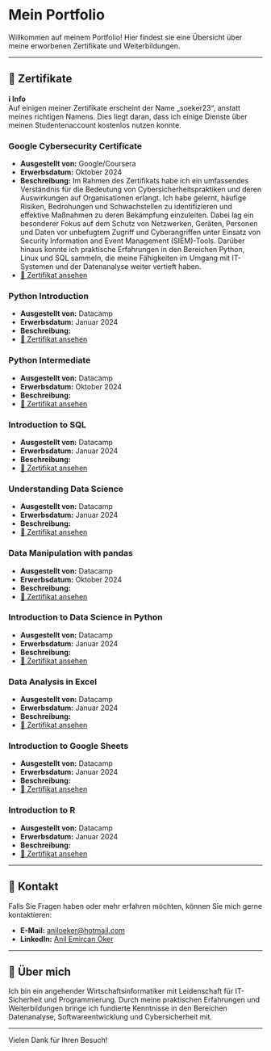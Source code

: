 # Mein Portfolio

Willkommen auf meinem Portfolio! Hier findest sie eine Übersicht über meine erworbenen Zertifikate und Weiterbildungen.  

---

## 📜 Zertifikate


**ℹ️ Info**  
Auf einigen meiner Zertifikate erscheint der Name „soeker23“, anstatt meines richtigen Namens. Dies liegt daran, dass ich einige Dienste über meinen Studentenaccount kostenlos nutzen konnte.


### Google Cybersecurity Certificate
- **Ausgestellt von:** Google/Coursera  
- **Erwerbsdatum:** Oktober 2024  
- **Beschreibung:** 
  Im Rahmen des Zertifikats habe ich ein umfassendes Verständnis für die Bedeutung von Cybersicherheitspraktiken und deren Auswirkungen auf Organisationen erlangt. Ich habe gelernt, häufige Risiken, Bedrohungen und Schwachstellen zu identifizieren und effektive Maßnahmen zu deren Bekämpfung einzuleiten. Dabei lag ein besonderer Fokus auf dem Schutz von Netzwerken, Geräten, Personen und Daten vor unbefugtem Zugriff und Cyberangriffen unter Einsatz von Security Information and Event Management (SIEM)-Tools. Darüber hinaus konnte ich praktische Erfahrungen in den Bereichen Python, Linux und SQL sammeln, die meine Fähigkeiten im Umgang mit IT-Systemen und der Datenanalyse weiter vertieft haben.  
- [📄 Zertifikat ansehen](https://github.com/Emircan1122/Portfolio/blob/main/Coursera%20Google%20Cybersecurity.pdf)



### Python Introduction
- **Ausgestellt von:** Datacamp  
- **Erwerbsdatum:** Januar 2024  
- **Beschreibung:** 
- [📄 Zertifikat ansehen](https://github.com/Emircan1122/Portfolio/blob/main/certificate%20Introduction%20to%20Python.pdf)


### Python Intermediate
- **Ausgestellt von:** Datacamp  
- **Erwerbsdatum:** Oktober 2024  
- **Beschreibung:** 
- [📄 Zertifikat ansehen](https://github.com/Emircan1122/Portfolio/blob/main/certificate%20Intermediate%20Python.pdf)


### Introduction to SQL
- **Ausgestellt von:** Datacamp  
- **Erwerbsdatum:** Januar 2024  
- **Beschreibung:** 
- [📄 Zertifikat ansehen](https://github.com/Emircan1122/Portfolio/blob/main/certificate%20Introduction%20to%20SQL.pdf)


### Understanding Data Science
- **Ausgestellt von:** Datacamp  
- **Erwerbsdatum:** Januar 2024  
- **Beschreibung:** 
- [📄 Zertifikat ansehen](https://github.com/Emircan1122/Portfolio/blob/main/certificate%20Understanding%20Data%20Science.pdf)


### Data Manipulation with pandas
- **Ausgestellt von:** Datacamp  
- **Erwerbsdatum:** Oktober 2024  
- **Beschreibung:** 
- [📄 Zertifikat ansehen](https://github.com/Emircan1122/Portfolio/blob/main/certificate%20Data%20Manipulation%20with%20pandas.pdf)


### Introduction to Data Science in Python
- **Ausgestellt von:** Datacamp  
- **Erwerbsdatum:** Januar 2024  
- **Beschreibung:** 
- [📄 Zertifikat ansehen](https://github.com/Emircan1122/Portfolio/blob/main/certificate%20Introduction%20to%20Data%20Science&20in%20Python.pdf)


### Data Analysis in Excel
- **Ausgestellt von:** Datacamp  
- **Erwerbsdatum:** Januar 2024  
- **Beschreibung:** 
- [📄 Zertifikat ansehen](https://github.com/Emircan1122/Portfolio/blob/main/certificate%20Data%20Analysis%20in%20Excel.pdf)


### Introduction to Google Sheets
- **Ausgestellt von:** Datacamp  
- **Erwerbsdatum:** Januar 2024  
- **Beschreibung:** 
- [📄 Zertifikat ansehen](https://github.com/Emircan1122/Portfolio/blob/main/certificate%20Introduction%20to%20Google%20Sheets.pdf)


### Introduction to R
- **Ausgestellt von:** Datacamp  
- **Erwerbsdatum:** Januar 2024  
- **Beschreibung:** 
- [📄 Zertifikat ansehen](https://github.com/Emircan1122/Portfolio/blob/main/certificate%20Introduction%20to%20R.pdf)

---

## 📧 Kontakt
Falls Sie Fragen haben oder mehr erfahren möchten, können Sie mich gerne kontaktieren:  
- **E-Mail:** [aniloeker@hotmail.com](mailto:aniloeker@hotmail.com)  
- **LinkedIn:** [Anil Emircan Öker](https://www.linkedin.com/in/anil-emircan-%C3%B6ker-a2878430a?utm_source=share&utm_campaign=share_via&utm_content=profile&utm_medium=ios_app)

---

## 🌟 Über mich
Ich bin ein angehender Wirtschaftsinformatiker mit Leidenschaft für IT-Sicherheit und Programmierung. Durch meine praktischen Erfahrungen und Weiterbildungen bringe ich fundierte Kenntnisse in den Bereichen Datenanalyse, Softwareentwicklung und Cybersicherheit mit.

---

Vielen Dank für Ihren Besuch!